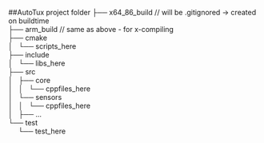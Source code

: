 ##AutoTux project folder
├── x64_86_build // will be .gitignored -> created on buildtime<br />
├── arm_build // same as above - for x-compiling<br />
├── cmake<br />
│   └── scripts_here<br />
├── include<br />
│   └── libs_here<br />
├── src<br />
│   ├── core<br />
│   │   └── cppfiles_here<br />
│   └── sensors<br />
│   │   └── cppfiles_here<br />
│   ├── ...<br />
└── test<br />
     └── test_here<br />

